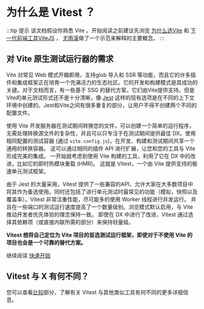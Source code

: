 # 为什么是 Vitest ？

:::tip 提示
该文档假设你熟悉 Vite 。开始阅读之前建议先浏览 [为什么选Vite](https://cn.vitejs.dev/guide/why.html) 和 [下一代前端工具ViteJS](https://www.bilibili.com/video/BV1kh411Q7WN) ， [尤雨溪](https://github.com/yyx990803)做了一个示范来解释的主要概念。
:::

## 对 Vite 原生测试运行器的需求

Vite 对常见 Web 模式开箱即用，支持glob 导入和 SSR 等功能，而且它的许多插件和集成框架正在培育一个充满活力的生态社区。它的开发和构建模式是其成功的关键。对于文档而言，有一些基于 SSG 的替代方案，它们由Vite提供支持。但是Vite的单元测试形式还不是十分清晰，像 [Jest](https://jestjs.io/zh-Hans/) 这样的现有选项是在不同的上下文环境中创建的。Jest和Vite之间有很多重复的部分，让用户不得不创建两个不同的配置文件。

使用 Vite 开发服务器在测试期间转换您的文件，可以创建一个简单的运行程序，无需处理转换源文件的复杂性，并且可以只专注于在测试期间提供最佳 DX。使用相同配置的测试容器 (通过 `vite.config.js`)，在开发、构建和测试期间共享一个通用的转换容器。 这可以通过相同的插件 API 进行扩展，让您和您的工具与 Vite 形成完美的集成。 一开始就考虑到使用 Vite 构建的工具，利用了它在 DX 中的改进，比如它的即时热模块重载 (HMR)。 这就是 Vitest，一个由 Vite 提供支持的极速单元测试框架。

由于 Jest 的大量采用，Vitest 提供了一些兼容的API，允许大家在大多数项目中将其作为备选使用。同时还包括了进行单元测试时最常见的功能（模拟，快照以及覆盖率）。Vitest 非常注重性能，尽可能多的使用 Worker 线程进行并发运行。 并且在一些端口的测试运行速度提高了一个数量级别。浏览模式默认启用，与 Vite 推动开发者优先体验的理念保持一致。 即使在 DX 中进行了改进，Vitest 通过选择其依赖项（或直接内联所需的部分）来保持轻量级。

**Vitest 想将自己定位为 Vite 项目的首选测试运行框架，即使对于不使用 Vite 的项目也会是一个可靠的替代方案。**

继续阅读 [快速开始](./index)

## Vitest 与 X 有何不同？

您可以查看[比较](./comparisons)部分，了解有关 Vitest 与其他类似工具有何不同的更多详细信息。
